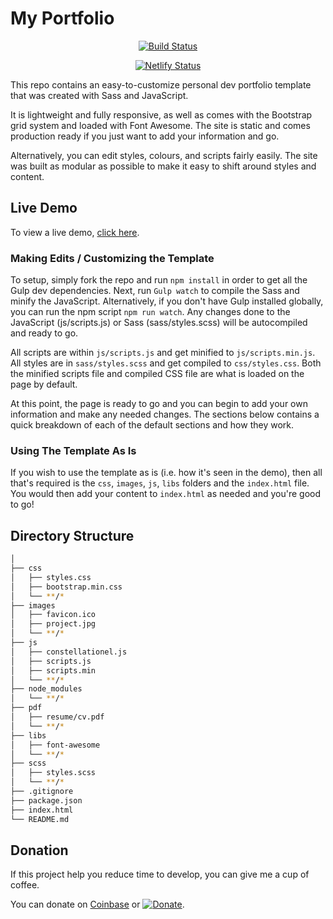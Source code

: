 # My Portfolio

<div align="center">

[![Build Status](https://travis-ci.org/duyhenryer/portfolio.svg?branch=master)](https://travis-ci.org/duyhenryer/portfolio)

[![Netlify Status](https://api.netlify.com/api/v1/badges/2e7d817d-4db5-4b7b-aceb-0493dc718a93/deploy-status)](https://app.netlify.com/sites/duyhenryer/deploys)

</div>

This repo contains an easy-to-customize personal dev portfolio template that was created with Sass and JavaScript.

 It is lightweight and fully responsive, as well as comes with the Bootstrap grid system and loaded with Font Awesome. The site is static and comes production ready if you just want to add your information and go. 
 
 Alternatively, you can edit styles, colours, and scripts fairly easily. The site was built as modular as possible to make it easy to shift around styles and content.

## Live Demo

To view a live demo, [click here]( https://duyhenryer.github.io/portfolio/).

### Making Edits / Customizing the Template

To setup, simply fork the repo and run `npm install` in order to get all the Gulp dev dependencies. Next, run `Gulp watch` to compile the Sass and minify the JavaScript. Alternatively, if you don't have Gulp installed globally, you can run the npm script `npm run watch`. Any changes done to the JavaScript (js/scripts.js) or Sass (sass/styles.scss) will be autocompiled and ready to go.

All scripts are within `js/scripts.js` and get minified to `js/scripts.min.js`. All styles are in `sass/styles.scss` and get compiled to `css/styles.css`. Both the minified scripts file and compiled CSS file are what is loaded on the page by default.

At this point, the page is ready to go and you can begin to add your own information and make any needed changes. The sections below  contains a quick breakdown of each of the default sections and how they work.

### Using The Template As Is

If you wish to use the template as is (i.e. how it's seen in the demo), then all that's required is the `css`, `images`, `js`, `libs` folders and the `index.html` file. You would then add your content to `index.html` as needed and you're good to go!

## Directory Structure
```bash
│
├── css
│   ├── styles.css
│   ├── bootstrap.min.css
│   └── **/*
├── images
│   ├── favicon.ico
│   ├── project.jpg
│   └── **/*
├── js
│   ├── constellationel.js
│   ├── scripts.js
│   ├── scripts.min
│   └── **/*
├── node_modules
│   └── **/*
├── pdf
│   ├── resume/cv.pdf
│   └── **/*
├── libs
│   ├── font-awesome
│   └── **/*
├── scss
│   ├── styles.scss
│   └── **/*
├── .gitignore
├── package.json
├── index.html
└── README.md
```
## Donation

If this project help you reduce time to develop, you can give me a cup of coffee.

You can donate on [Coinbase](https://commerce.coinbase.com/checkout/e5bf28c8-63cc-42bd-9576-a24d111dde4b) or [![Donate](https://img.shields.io/badge/Donate-PayPal-green.svg)](https://www.paypal.me/duyhenryer).
